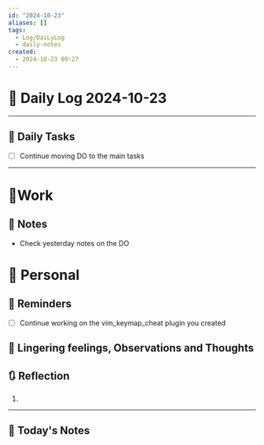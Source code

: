 ```yaml
---
id: "2024-10-23"
aliases: []
tags:
  - Log/DaiLyLog
  - daily-notes
created:
  - 2024-10-23 09:27
---
```


# 📅 Daily Log 2024-10-23

---

## 🔷 Daily Tasks

- [ ] Continue moving DO to the main tasks

---

# 💼Work

## 🚀 Notes

- Check yesterday notes on the DO

# 👑 Personal

## 📕 Reminders

- [ ] Continue working on the vim_keymap_cheat plugin you created

## 💬 Lingering feelings, Observations and Thoughts

## 🔃 Reflection

1.

---

## 📅 Today's Notes
